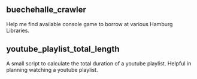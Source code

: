 ## buechehalle_crawler

Help me find available console game to borrow at various Hamburg Libraries.

## youtube_playlist_total_length

A small script to calculate the total duration of a youtube playlist. Helpful in planning watching a youtube playlist.
